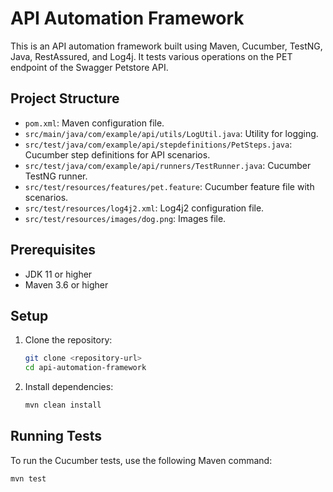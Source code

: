 # API Automation Framework

This is an API automation framework built using Maven, Cucumber, TestNG, Java, RestAssured, and Log4j. It tests various operations on the PET endpoint of the Swagger Petstore API.

## Project Structure

- `pom.xml`: Maven configuration file.
- `src/main/java/com/example/api/utils/LogUtil.java`: Utility for logging.
- `src/test/java/com/example/api/stepdefinitions/PetSteps.java`: Cucumber step definitions for API scenarios.
- `src/test/java/com/example/api/runners/TestRunner.java`: Cucumber TestNG runner.
- `src/test/resources/features/pet.feature`: Cucumber feature file with scenarios.
- `src/test/resources/log4j2.xml`: Log4j2 configuration file.
- `src/test/resources/images/dog.png`: Images file.

## Prerequisites

- JDK 11 or higher
- Maven 3.6 or higher

## Setup

1. Clone the repository:
    ```sh
    git clone <repository-url>
    cd api-automation-framework
    ```

2. Install dependencies:
    ```sh
    mvn clean install
    ```

## Running Tests

To run the Cucumber tests, use the following Maven command:

```sh
mvn test
